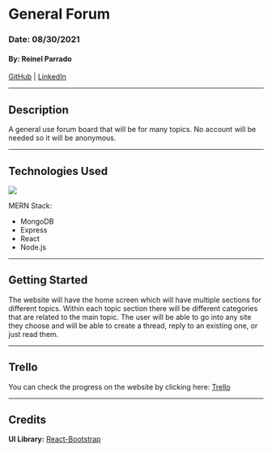 # General Forum

### Date: 08/30/2021

#### By: Reinel Parrado

[GitHub](https://github.com/UnitarySaucer) | [LinkedIn](https://linkedin.com/in/reinel-parrado)

---

## Description

A general use forum board that will be for many topics. No account will be needed so it will be anonymous.

---

## Technologies Used

![](https://upload.wikimedia.org/wikipedia/commons/9/94/MERN-logo.png)

MERN Stack:

- MongoDB
- Express
- React
- Node.js

---

## Getting Started

The website will have the home screen which will have multiple sections for different topics. Within each topic section there will be different categories that are related to the main topic. The user will be able to go into any site they choose and will be able to create a thread, reply to an existing one, or just read them.

---

## Trello

You can check the progress on the website by clicking here: [Trello](https://trello.com/b/BWLspMNB/general-forum-board)

---

## Credits

**UI Library:** [React-Bootstrap](https://react-bootstrap.netlify.app/)
